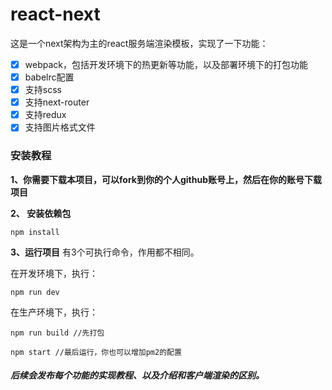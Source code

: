 # react-next
这是一个next架构为主的react服务端渲染模板，实现了一下功能：

- [x] webpack，包括开发环境下的热更新等功能，以及部署环境下的打包功能
- [x] babelrc配置
- [x] 支持scss
- [x] 支持next-router
- [x] 支持redux
- [x] 支持图片格式文件

### 安装教程
**1、你需要下载本项目，可以fork到你的个人github账号上，然后在你的账号下载项目**

**2、 安装依赖包**
```text
npm install
```

**3、运行项目**
有3个可执行命令，作用都不相同。

在开发环境下，执行：
```text
npm run dev
```

在生产环境下，执行：
```text
npm run build //先打包

npm start //最后运行，你也可以增加pm2的配置
```

##### 后续会发布每个功能的实现教程、以及介绍和客户端渲染的区别。